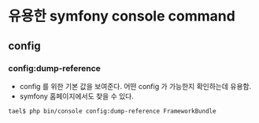 # 유용한 symfony console command


## config
### config:dump-reference
 - config 를 위한 기본 값을 보여준다. 어떤 config 가 가능한지 확인하는데 유용함.
 - symfony 홈페이지에서도 찾을 수 있다.
```
tael$ php bin/console config:dump-reference FrameworkBundle
```
